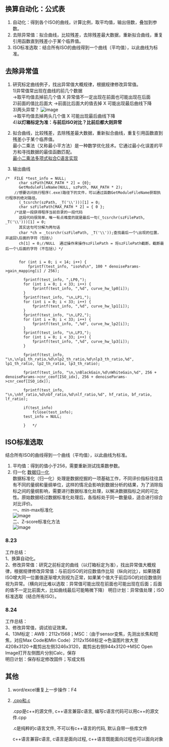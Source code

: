 ## 换算自动化：公式表
1. 自动化：得到各个ISO的曲线，计算比例，取平均值，输出倍数，叠加到参数。  
2. 去除异常值：拟合曲线，比较残差，去除残差最大数据，重新拟合曲线，重复引用函数直到残差小于某个临界值。  
3. ISO标准选取：结合所有ISO的曲线得到一个曲线（平均值），以此曲线为标准。  

## 去除异常值

1. 研究标定曲线例子，找出异常值大概规律，根据规律修改异常值。  
  1)异常值常出现在曲线的前几个数据  
    →取平均值去掉前几个值 X 异常值不一定出现在前面也可能出现在后面  
  2)前面的值比后面大
    →前面比后面大的值去掉 X 可能出现最后曲线下降  
  3)两头异常？
    ![image](https://user-images.githubusercontent.com/87683342/130406079-40829a66-adab-4f20-befd-771c07d0f262.png)  
    →取平均值去掉两头几个值 X 可能出现最后曲线下降    
  4)**以灯箱标定为准：与前后ISO对比？比前后都大则异常**  

  
2. 拟合曲线，比较残差，去除残差最大数据，重新拟合曲线，重复引用函数直到残差小于某个临界值。  
最小二乘法（又称最小平方法）是一种数学优化技术。它通过最小化误差的平方和寻找数据的最佳函数匹配。  
[最小二乘法多项式拟合C语言实现](https://www.geek-share.com/detail/2728274440.html)  


3. 输出曲线  
```
/*	FILE *test_info = NULL;
	  char szPath[MAX_PATH * 2] = {0};
	  GetModuleFileName(NULL, szPath, MAX_PATH * 2);  
    //想要访问执行程序(.exe)路径下的文件，可以通过函数GetModuleFileName获取执行程序的绝对路径。  
	  (_tcsrchr(szPath, _T('\\')))[1] = 0;
	  char szFilePath[MAX_PATH * 2] = { 0 };
    /*这是一段获得程序当前目录的一段代码
      这段代码很简单，唯一有点难度的就是最后一句(_tcsrchr(szFilePath, _T('\\')))[1] = 0;
      其实这句可分解为两句话
      char *ch = _tcsrchr(szFilePath, _T('\\'));查找最后一个\出现的位置，并返回\后面的字符（包括\）
      ch[1] = 0;//NULL  通过操作来操作szFilePath = 将szFilePath截断，截断最后一个\后面的字符（不包括\）*/
      
    
	  for (int i = 0; i < 14; i++) {
		  fprintf(test_info, "iso%d\n", 100 * denoiseParams->gain_mapping[i] / 256);
		
		fprintf(test_info, ",LP0,");
		for (int i = 0; i < 33; i++) {
			fprintf(test_info, ",%d", curve_hw_lp0[i]);
		}
		fprintf(test_info, "\n,LP1,");
		for (int i = 0; i < 33; i++) {
			fprintf(test_info, ",%d", curve_hw_lp1[i]);
		}
		fprintf(test_info, "\n,LP2,");
		for (int i = 0; i < 33; i++) {
			fprintf(test_info, ",%d", curve_hw_lp2[i]);
		}
		fprintf(test_info, "\n,LP3,");
		for (int i = 0; i < 33; i++) {
			fprintf(test_info, ",%d", curve_hw_lp3[i]);
		}

		fprintf(test_info, "\n,\nlp1_th_ratio,%d\nlp2_th_ratio,%d\nlp3_th_ratio,%d", lp1_th_ratio, lp2_th_ratio, lp3_th_ratio);
  
  		fprintf(test_info, "\n,\nBlackGain,%d\nWhiteGain,%d", 256 + denoiseParams->cnr_ceof[ISO_idx], 256 + denoiseParams->cnr_ceof[ISO_idx]);
  
  		fprintf(test_info, "\n,\nhf_ratio,%d\nbf_ratio,%d\nlf_ratio,%d", hf_ratio, bf_ratio, lf_ratio);
  
  		if(test_info)
			fclose(test_info);
		test_info = NULL;
		
		}	*/

```

## ISO标准选取
结合所有ISO的曲线得到一个曲线（平均值），以此曲线为标准。    
1. 平均值：得到的值小于256，需要重新测试找乘数参数。
2. 归一化
[数据归一化](https://blog.csdn.net/haoji007/article/details/81157224)  
数据标准化（归一化）处理是数据挖掘的一项基础工作，不同评价指标往往具有不同的量纲和量纲单位，这样的情况会影响到数据分析的结果，为了消除指标之间的量纲影响，需要进行数据标准化处理，以解决数据指标之间的可比性。原始数据经过数据标准化处理后，各指标处于同一数量级，适合进行综合对比评价。  
一、min-max标准化  
![image](https://user-images.githubusercontent.com/87683342/130562195-a9312c0b-116d-48d7-b54c-a4bbda69bebc.png)  
二、Z-score标准化方法  
![image](https://user-images.githubusercontent.com/87683342/130562219-ed859a21-528d-4c0b-af96-500075a6d54e.png)  


### 8.23
工作总结：  
1、换算自动化。  
2、修改异常值：研究之前标定的曲线（以灯箱标定为准），找出异常值大概规律，根据规律修改异常值：与前后ISO的对应数值作比较（纵向对比），如果随着ISO增大同一位置值逐渐增大则视为正常，如果某个值大于前后ISO的对应数值则视为异常。（横向对比难以选取：异常值可能出现在前面也可能出现在后面；后面的值不一定比前面大，比如曲线最后可能略微下降）
明日计划：异常值处理；ISO标准选取（结合所有ISO）。  

### 8.24
工作总结：  
3、修改异常值，调试验证效果。  
4、13M标定：AWB：2112x1568；MSC：（由于sensor变焦，先测出长焦和短焦，对应Max Code和Min Code）2112x1568标定→色温图片放大至4208x3120→裁剪出左侧3246x3120，裁剪出右侧944x3120→MSC Open Image打开左侧图片分别Calc，保存  
明日计划：保存标定修改固件；写成文档  

## 其他

1. word/excel重复上一步操作：F4  

2. [.cpp和.c](https://blog.csdn.net/zhangboy1234/article/details/41912819)  

    .cpp是c++的源文件, c++语言兼容c语言, 编写c语言代码可以用c++的源文件.cpp  
 
    .c是纯粹的c语言文件, 不可以有c++语言的代码, 默认自带一些库文件  

    c++语言兼容c语言, c语言是面向过程, c++语言既能面向过程也可以面向对象  
